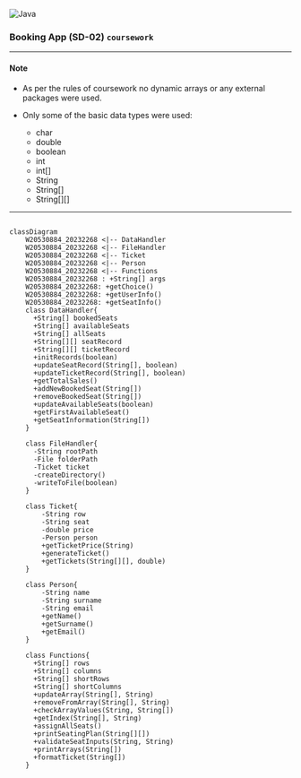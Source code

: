 ![Java](https://img.shields.io/badge/java-000?style=for-the-badge&logo=openjdk&logoColor=f89820)

### Booking App (SD-02) `coursework`  

---

#### Note

- As per the rules of coursework no dynamic arrays or any external
packages were used.

- Only some of the basic data types were used:
    - char
    - double
    - boolean
    - int
    - int[]
    - String
    - String[]
    - String[][]

---

<!--

```mermaid

pie
    title data distribution
    "food" : 60
    "water" : 40
```

-->

```mermaid

classDiagram
    W20530884_20232268 <|-- DataHandler
    W20530884_20232268 <|-- FileHandler
    W20530884_20232268 <|-- Ticket
    W20530884_20232268 <|-- Person
    W20530884_20232268 <|-- Functions
    W20530884_20232268 : +String[] args
    W20530884_20232268: +getChoice()
    W20530884_20232268: +getUserInfo()
    W20530884_20232268: +getSeatInfo()
    class DataHandler{
      +String[] bookedSeats
      +String[] availableSeats
      +String[] allSeats
      +String[][] seatRecord
      +String[][] ticketRecord
      +initRecords(boolean)
      +updateSeatRecord(String[], boolean)
      +updateTicketRecord(String[], boolean)
      +getTotalSales()
      +addNewBookedSeat(String[])
      +removeBookedSeat(String[])
      +updateAvailableSeats(boolean)
      +getFirstAvailableSeat()
      +getSeatInformation(String[])
    }

    class FileHandler{
      -String rootPath
      -File folderPath
      -Ticket ticket
      -createDirectory()
      -writeToFile(boolean)
    }

    class Ticket{
        -String row
        -String seat
        -double price
        -Person person
        +getTicketPrice(String)
        +generateTicket()
        +getTickets(String[][], double)
    }

    class Person{
        -String name
        -String surname
        -String email
        +getName()
        +getSurname()
        +getEmail()
    }

    class Functions{
      +String[] rows
      +String[] columns
      +String[] shortRows
      +String[] shortColumns
      +updateArray(String[], String)
      +removeFromArray(String[], String)
      +checkArrayValues(String, String[])
      +getIndex(String[], String)
      +assignAllSeats()
      +printSeatingPlan(String[][])
      +validateSeatInputs(String, String)
      +printArrays(String[])
      +formatTicket(String[])
    }

```





